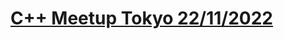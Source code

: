 # [C++ Meetup Tokyo 22/11/2022](https://www.youtube.com/watch?v=FU5Tl_Zdtmw&list=LL6MKUgGZ9Q8c2Ff7GnoRoqA)

